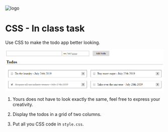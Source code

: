 <img src="https://webassets.telerikacademy.com/images/default-source/logos/telerik-academy.svg)" alt="logo" width="300px" style="margin-top: 20px;"/>

# CSS - In class task

Use CSS to make the todo app better looking.

!['todo-app'](./imgs/interact-animation.gif)

1. Yours does not have to look exactly the same, feel free to express your creativity.

1. Display the todos in a grid of two columns.

1. Put all you CSS code in `style.css`.
